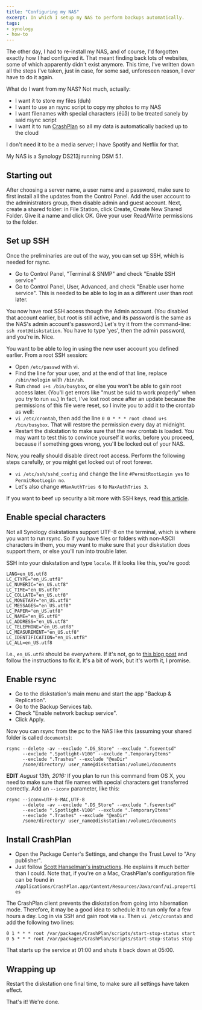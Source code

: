 ```yaml
---
title: "Configuring my NAS"
excerpt: In which I setup my NAS to perform backups automatically.
tags:
- synology
- how-to
---
```

The other day, I had to re-install my NAS, and of course, I'd forgotten exactly how I had configured it. That meant finding back lots of websites, some of which apparently didn't exist anymore. This time, I've written down all the steps I've taken, just in case, for some sad, unforeseen reason, I ever have to do it again.

What do I want from my NAS? Not much, actually:

* I want it to store my files (duh)
* I want to use an rsync script to copy my photos to my NAS
* I want filenames with special characters (éüå) to be treated sanely by said rsync script
* I want it to run [CrashPlan](http://www.code42.com/crashplan/) so all my data is automatically backed up to the cloud

I don't need it to be a media server; I have Spotify and Netflix for that.

My NAS is a Synology DS213j running DSM 5.1.


Starting out
---
After choosing a server name, a user name and a password, make sure to first install all the updates from the Control Panel. Add the user account to the administrators group, then disable admin and guest account. Next, create a shared folder: in File Station, click Create, Create New Shared Folder. Give it a name and click OK. Give your user Read/Write permissions to the folder.


Set up SSH
---
Once the preliminaries are out of the way, you can set up SSH, which is needed for rsync.

* Go to Control Panel, "Terminal &amp; SNMP" and check "Enable SSH service"
* Go to Control Panel, User, Advanced, and check "Enable user home service". This is needed to be able to log in as a different user than root later.

You now have root SSH access though the Admin account. (You disabled that account earlier, but root is still active, and its password is the same as the NAS's admin account's password.) Let's try it from the command-line: `ssh root@diskstation`. You have to type 'yes', then the admin password, and you're in. Nice.

You want to be able to log in using the new user account you defined earlier. From a root SSH session:

* Open `/etc/passwd` with vi.
* Find the line for your user, and at the end of that line, replace `/sbin/nologin` with `/bin/sh`.
* Run `chmod u+s /bin/busybox`, or else you won't be able to gain root access later. (You'll get errors like "must be suid to work properly" when you try to run `su`.) In fact, I've lost root once after an update because the permissions of this file were reset, so I invite you to add it to the crontab as well:
* `vi /etc/crontab`, then add the line `0 0 * * * root chmod u+s /bin/busybox`. That will restore the permission every day at midnight.
* Restart the diskstation to make sure that the new crontab is loaded. You may want to test this to convince yourself it works, before you proceed, because if something goes wrong, you'll be locked out of your NAS.

Now, you really should disable direct root access. Perform the following steps carefully, or you might get locked out of root forever.

* `vi /etc/ssh/sshd_config` and change the line `#PermitRootLogin yes` to `PermitRootLogin no`.
* Let's also change `#MaxAuthTries 6` to `MaxAuthTries 3`.

If you want to beef up security a bit more with SSH keys, read [this article](http://www.eldemonionegro.com/blog/archivos/2012/08/19/how-to-securely-activate-ssh-into-your-synology-diskstation-with-ssh-keys-and-no-root-login).


Enable special characters
---
Not all Synology diskstations support UTF-8 on the terminal, which is where you want to run rsync. So if you have files or folders with non-ASCII characters in them, you may want to make sure that your diskstation does support them, or else you'll run into trouble later.

SSH into your diskstation and type `locale`. If it looks like this, you're good:

    LANG=en_US.utf8
    LC_CTYPE="en_US.utf8"
    LC_NUMERIC="en_US.utf8"
    LC_TIME="en_US.utf8"
    LC_COLLATE="en_US.utf8"
    LC_MONETARY="en_US.utf8"
    LC_MESSAGES="en_US.utf8"
    LC_PAPER="en_US.utf8"
    LC_NAME="en_US.utf8"
    LC_ADDRESS="en_US.utf8"
    LC_TELEPHONE="en_US.utf8"
    LC_MEASUREMENT="en_US.utf8"
    LC_IDENTIFICATION="en_US.utf8"
    LC_ALL=en_US.utf8

I.e., `en_US.utf8` should be everywhere. If it's not, go to [this blog post](http://www.chainsawonatireswing.com/2012/01/08/set-up-the-synology-diskstation-ds411j-to-support-utf-8/) and follow the instructions to fix it. It's a bit of work, but it's worth it, I promise.


Enable rsync
---
* Go to the diskstation's main menu and start the app "Backup & Replication".
* Go to the Backup Services tab.
* Check "Enable network backup service".
* Click Apply.

Now you can rsync from the pc to the NAS like this (assuming your shared folder is called `documents`): 

    rsync --delete -av --exclude ".DS_Store" --exclude ".fseventsd"
          --exclude ".Spotlight-V100" --exclude ".TemporaryItems"
          --exclude ".Trashes" --exclude "@eaDir"
          /some/directory/ user_name@diskstation:/volume1/documents

**EDIT** _August 13th, 2016:_ If you plan to run this command from OS X, you need to make sure that file names with special characters get transferred correctly. Add an `--iconv` parameter, like this:

    rsync --iconv=UTF-8-MAC,UTF-8 
          --delete -av --exclude ".DS_Store" --exclude ".fseventsd"
          --exclude ".Spotlight-V100" --exclude ".TemporaryItems"
          --exclude ".Trashes" --exclude "@eaDir"
          /some/directory/ user_name@diskstation:/volume1/documents


Install CrashPlan
---
* Open the Package Center's Settings, and change the Trust Level to "Any publisher".
* Just follow [Scott Hanselman's instructions](http://www.hanselman.com/blog/UPDATED2014HowToSetupCrashPlanCloudBackupOnASynologyNASRunningDSM50.aspx). He explains it much better than I could. Note that, if you're on a Mac, CrashPlan's configuration file can be found in `/Applications/CrashPlan.app/Content/Resources/Java/conf/ui.properties`

The CrashPlan client prevents the diskstation from going into hibernation mode. Therefore, it may be a good idea to schedule it to run only for a few hours a day. Log in via SSH and gain root via `su`. Then `vi /etc/crontab` and add the following two lines:

    0 1 * * * root /var/packages/CrashPlan/scripts/start-stop-status start
    0 5 * * * root /var/packages/CrashPlan/scripts/start-stop-status stop

That starts up the service at 01:00 and shuts it back down at 05:00.


Wrapping up
---
Restart the diskstation one final time, to make sure all settings have taken effect.

That's it! We're done.
